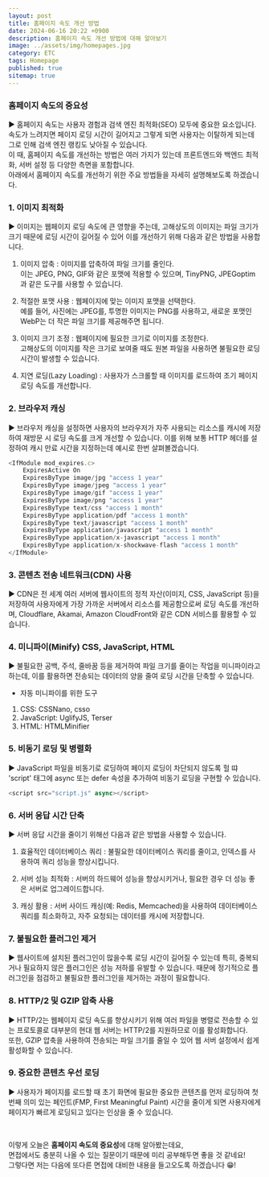 ```yaml
---
layout: post
title: 홈페이지 속도 개선 방법
date: 2024-06-16 20:22 +0900
description: 홈페이지 속도 개선 방법에 대해 알아보기
image: ../assets/img/homepages.jpg
category: ETC
tags: Homepage
published: true
sitemap: true
---
```


### 홈페이지 속도의 중요성

▶ 홈페이지 속도는 사용자 경험과 검색 엔진 최적화(SEO) 모두에 중요한 요소입니다.<br>
속도가 느려지면 페이지 로딩 시간이 길어지고 그렇게 되면 사용자는 이탈하게 되는데 그로 인해 검색 엔진 랭킹도 낮아질 수 있습니다.<br>
이 때, 홈페이지 속도를 개선하는 방법은 여러 가지가 있는데 프론트엔드와 백엔드 최적화, 서버 설정 등 다양한 측면을 포함합니다.<br>
아래에서 홈페이지 속도를 개선하기 위한 주요 방법들을 자세히 설명해보도록 하겠습니다.

### 1. 이미지 최적화

▶ 이미지는 웹페이지 로딩 속도에 큰 영향을 주는데, 고해상도의 이미지는 파일 크기가 크기 때문에 로딩 시간이 길어질 수 있어 이를 개선하기 위해 다음과 같은 방법을 사용합니다.

1. 이미지 압축
: 이미지를 압축하여 파일 크기를 줄인다.<br>
이는 JPEG, PNG, GIF와 같은 포맷에 적용할 수 있으며, TinyPNG, JPEGoptim과 같은 도구를 사용할 수 있습니다.

2. 적절한 포맷 사용
: 웹페이지에 맞는 이미지 포맷을 선택한다.<br>
예를 들어, 사진에는 JPEG를, 투명한 이미지는 PNG를 사용하고, 새로운 포맷인 WebP는 더 작은 파일 크기를 제공해주면 됩니다.

3. 이미지 크기 조정
: 웹페이지에 필요한 크기로 이미지를 조정한다.<br>
고해상도의 이미지를 작은 크기로 보여줄 때도 원본 파일을 사용하면 불필요한 로딩 시간이 발생할 수 있습니다.

4. 지연 로딩(Lazy Loading)
: 사용자가 스크롤할 때 이미지를 로드하여 초기 페이지 로딩 속도를 개선합니다.

### 2. 브라우저 캐싱

▶ 브라우저 캐싱을 설정하면 사용자의 브라우저가 자주 사용되는 리소스를 캐시에 저장하여 재방문 시 로딩 속도를 크게 개선할 수 있습니다.
이를 위해 보통 HTTP 헤더를 설정하여 캐시 만료 시간을 지정하는데 예시로 한번 살펴볼겠습니다.

````javascript
<IfModule mod_expires.c>
    ExpiresActive On
    ExpiresByType image/jpg "access 1 year"
    ExpiresByType image/jpeg "access 1 year"
    ExpiresByType image/gif "access 1 year"
    ExpiresByType image/png "access 1 year"
    ExpiresByType text/css "access 1 month"
    ExpiresByType application/pdf "access 1 month"
    ExpiresByType text/javascript "access 1 month"
    ExpiresByType application/javascript "access 1 month"
    ExpiresByType application/x-javascript "access 1 month"
    ExpiresByType application/x-shockwave-flash "access 1 month"
</IfModule>
````

### 3. 콘텐츠 전송 네트워크(CDN) 사용

▶ CDN은 전 세계 여러 서버에 웹사이트의 정적 자산(이미지, CSS, JavaScript 등)을 저장하여 사용자에게 가장 가까운 서버에서 리소스를 제공함으로써 로딩 속도를 개선하며, Cloudflare, Akamai, Amazon CloudFront와 같은 CDN 서비스를 활용할 수 있습니다.

### 4. 미니파이(Minify) CSS, JavaScript, HTML


▶ 불필요한 공백, 주석, 줄바꿈 등을 제거하여 파일 크기를 줄이는 작업을 미니파이라고 하는데, 이를 활용하면 전송되는 데이터의 양을 줄여 로딩 시간을 단축할 수 있습니다.

- 자동 미니파이를 위한 도구
1. CSS: CSSNano, csso
2. JavaScript: UglifyJS, Terser
3. HTML: HTMLMinifier

### 5. 비동기 로딩 및 병렬화

▶ JavaScript 파일을 비동기로 로딩하여 페이지 로딩이 차단되지 않도록 헐 땨 'script' 태그에 async 또는 defer 속성을 추가하여 비동기 로딩을 구현할 수 있습니다.

````javascript
<script src="script.js" async></script>
````

### 6. 서버 응답 시간 단축

▶ 서버 응답 시간을 줄이기 위해선 다음과 같은 방법을 사용할 수 있습니다.

1. 효율적인 데이터베이스 쿼리
: 불필요한 데이터베이스 쿼리를 줄이고, 인덱스를 사용하여 쿼리 성능을 향상시킵니다.

2. 서버 성능 최적화
: 서버의 하드웨어 성능을 향상시키거나, 필요한 경우 더 성능 좋은 서버로 업그레이드합니다.

3. 캐싱 활용
: 서버 사이드 캐싱(예: Redis, Memcached)을 사용하여 데이터베이스 쿼리를 최소화하고, 자주 요청되는 데이터를 캐시에 저장합니다.

### 7. 불필요한 플러그인 제거

▶ 웹사이트에 설치된 플러그인이 많을수록 로딩 시간이 길어질 수 있는데 특히, 중복되거나 필요하지 않은 플러그인은 성능 저하를 유발할 수 있습니다. 때문에 정기적으로 플러그인을 점검하고 불필요한 플러그인을 제거하는 과정이 필요합니다.

### 8. HTTP/2 및 GZIP 압축 사용

▶ HTTP/2는 웹페이지 로딩 속도를 향상시키기 위해 여러 파일을 병렬로 전송할 수 있는 프로토콜로 대부분의 현대 웹 서버는 HTTP/2를 지원하므로 이를 활성화합니다.<br>
또한, GZIP 압축을 사용하여 전송되는 파일 크기를 줄일 수 있어 웹 서버 설정에서 쉽게 활성화할 수 있습니다.

### 9. 중요한 콘텐츠 우선 로딩

▶ 사용자가 페이지를 로드할 때 초기 화면에 필요한 중요한 콘텐츠를 먼저 로딩하여 첫 번째 의미 있는 페인트(FMP, First Meaningful Paint) 시간을 줄이게 되면 사용자에게 페이지가 빠르게 로딩되고 있다는 인상을 줄 수 있습니다.

<br>

이렇게 오늘은 **홈페이지 속도의 중요성**에 대해 알아봤는데요,<br>
면접에서도 충분히 나올 수 있는 질문이기 때문에 미리 공부해두면 좋을 것 같네요!<br>
그렇다면 저는 다음에 또다른 면접에 대비한 내용을 들고오도록 하겠습니다 😁!